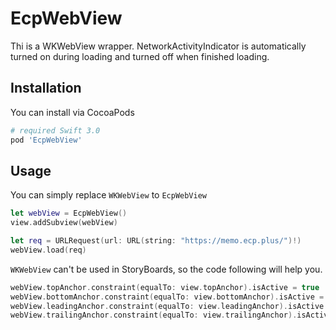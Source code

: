 # EcpWebView

Thi is a WKWebView wrapper. NetworkActivityIndicator is automatically turned on during loading and turned off when finished loading.

## Installation

You can install via CocoaPods

```ruby
# required Swift 3.0
pod 'EcpWebView'
```

## Usage

You can simply replace `WKWebView` to `EcpWebView`

```swift
let webView = EcpWebView()
view.addSubview(webView)

let req = URLRequest(url: URL(string: "https://memo.ecp.plus/")!)
webView.load(req)
```

`WKWebView` can't be used in StoryBoards, so the code following will help you. 

```swift
webView.topAnchor.constraint(equalTo: view.topAnchor).isActive = true
webView.bottomAnchor.constraint(equalTo: view.bottomAnchor).isActive = true
webView.leadingAnchor.constraint(equalTo: view.leadingAnchor).isActive = true
webView.trailingAnchor.constraint(equalTo: view.trailingAnchor).isActive = true
```